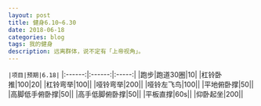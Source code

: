 ```yaml
---
layout: post
title: 健身6.10~6.30
date: 2018-06-18
categories: blog
tags: 我的健身
description: 远离群体，说不定有「上帝视角」。
---
```


`|项目|预期|6.18|`
|:------:|:------:|:-----:|
|跑步|跑道30圈|10|
|杠铃卧推|100|20|
|杠铃弯举|100||
|哑铃弯举|200||
|哑铃左飞鸟|100||
|平地俯卧撑|50||
|高脚低手俯卧撑|50||
|高手低脚俯卧撑|50||
|平板直撑|60s||
|仰卧起坐|200||
